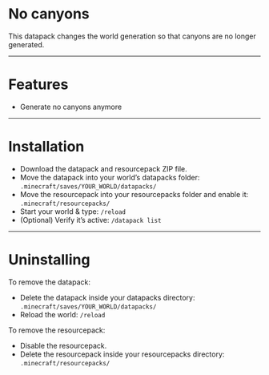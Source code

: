 # No canyons

This datapack changes the world generation so that canyons are no longer generated.

---

# Features
- Generate no canyons anymore

---

# Installation
- Download the datapack and resourcepack ZIP file.
- Move the datapack into your world’s datapacks folder: ``.minecraft/saves/YOUR_WORLD/datapacks/``
- Move the resourcepack into your resourcepacks folder and enable it: ``.minecraft/resourcepacks/``
- Start your world & type: ``/reload``
- (Optional) Verify it’s active: ``/datapack list``

---

# Uninstalling

To remove the datapack:

- Delete the datapack inside your datapacks directory: ``.minecraft/saves/YOUR_WORLD/datapacks/``
- Reload the world: ``/reload``

To remove the resourcepack:

- Disable the resourcepack.
- Delete the resourcepack inside your resourcepacks directory: ``.minecraft/resourcepacks/``